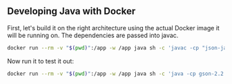 ## Developing Java with Docker

First, let's build it on the right architecture using the actual Docker image it will be running on. The
dependencies are passed into javac. 

```sh
docker run --rm -v "$(pwd)":/app -w /app java sh -c 'javac -cp "json-java.jar:gson-2.2.4.jar" Hello.java'
```

Now run it to test it out:

```sh
docker run --rm -v "$(pwd)":/app -w /app java sh -c 'java -cp gson-2.2.4.jar:json-java.jar:. Hello'
```
